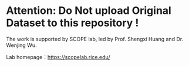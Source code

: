 # Attention: Do Not upload Original Dataset to this repository !
The work is supported by SCOPE lab, led by Prof. Shengxi Huang and Dr. Wenjing Wu.

Lab homepage：https://scopelab.rice.edu/
